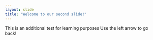 ```yaml
---
layout: slide
title: "Welcome to our second slide!"
---
```

This is an additional test for learning purposes
Use the left arrow to go back!
